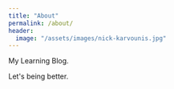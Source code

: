 ```yaml
---
title: "About"
permalink: /about/
header:
  image: "/assets/images/nick-karvounis.jpg"
---
```


My Learning Blog.

Let's being better.
